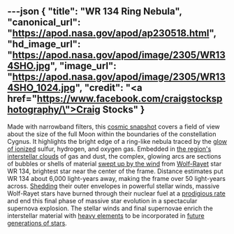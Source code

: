 ---json
{
  "title": "WR 134 Ring Nebula",
  "canonical_url": "https://apod.nasa.gov/apod/ap230518.html",
  "hd_image_url": "https://apod.nasa.gov/apod/image/2305/WR134SHO.jpg",
  "image_url": "https://apod.nasa.gov/apod/image/2305/WR134SHO_1024.jpg",
  "credit": "<a href=\"https://www.facebook.com/craigstocksphotography/\">Craig Stocks</a>"
}
---

Made with narrowband filters, this [cosmic snapshot](https://www.facebook.com/photo/?fbid=10223414230199977&set=a.3219810570180) covers a field of view about the size of the full Moon within the boundaries of the constellation Cygnus. It highlights the bright edge of a ring-like nebula traced by the [glow of ionized](https://www.cloudynights.com/topic/585450-ok-ill-ask-it-what-are-definitions-of-sho-and-hoo/) sulfur, hydrogen, and oxygen gas. Embedded in [the region's interstellar clouds](https://apod.nasa.gov/apod/ap220609.html) of gas and dust, the complex, glowing arcs are sections of bubbles or shells of material [swept up by the wind](https://apod.nasa.gov/apod/ap090915.html) from [Wolf-Rayet](https://apod.nasa.gov/apod/ap230318.html) star WR 134, brightest star near the center of the frame. Distance estimates put WR 134 about 6,000 light-years away, making the frame over 50 light-years across. [Shedding](http://adsabs.harvard.edu/abs/1995A&A...304..491E) their outer envelopes in powerful stellar winds, massive Wolf-Rayet stars have burned through their nuclear fuel at a [prodigious rate](http://chandra.harvard.edu/photo/2003/ngc6888/) and end this final phase of massive star evolution in a spectacular supernova explosion. The stellar winds and final supernovae enrich the interstellar material with [heavy elements](https://apod.nasa.gov/apod/ap011026.html) to be incorporated in [future generations of stars](https://apod.nasa.gov/apod/ap120517.html).
